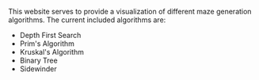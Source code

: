 This website serves to provide a visualization of different maze generation algorithms.
The current included algorithms are:
  * Depth First Search
  * Prim's Algorithm
  * Kruskal's Algorithm
  * Binary Tree
  * Sidewinder
